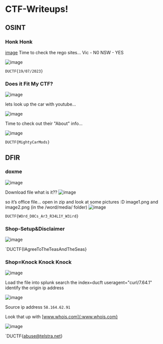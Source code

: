 # CTF-Writeups!

## OSINT

### Honk Honk
[image](https://user-images.githubusercontent.com/36986239/192222093-ac5350bd-6950-47eb-abb8-ce8c7a040fa3.png)
Time to check the rego sites...
Vic - N0
NSW - YES

![image](https://user-images.githubusercontent.com/36986239/192222395-8322fc1b-0453-40a9-8017-da3695f06849.png)

`DUCTF{19/07/2023}`

### Does it Fit My CTF?
![image](https://user-images.githubusercontent.com/36986239/192222728-ad498e2a-0a6f-4b60-871e-5ff9b7bac187.png)

lets look up the car with youtube…

![image](https://user-images.githubusercontent.com/36986239/192222794-8bac7c7f-e20d-46d7-8a97-bb175cbaeb2b.png)

Time to check out their "About" info...

![image](https://user-images.githubusercontent.com/36986239/192222868-6f8c4ead-8035-4417-b354-428a51bc5349.png)

`DUCTF{MightyCarMods}`

## DFIR

### doxme
![image](https://user-images.githubusercontent.com/36986239/192222968-84bed782-bd8c-420f-a358-722a9508d328.png)

Download file
what is it??
![image](https://user-images.githubusercontent.com/36986239/192223005-a39b31d9-91f6-4e2f-ad42-600272a775ac.png)

so it’s office file… open in zip and look at some pictures :D
image1.png and image2.png (in the /word/media/ folder)
![image](https://user-images.githubusercontent.com/36986239/192223062-26b19711-bbac-47ef-aa99-492ba40fc2ec.png)

`DUCTF{WOrd_D0Cs_Ar3_R34L1Y_W3ird}`

### Shop-Setup&Disclaimer

![image](https://user-images.githubusercontent.com/36986239/192223182-cbf7d309-ce2f-4a78-b6e6-a2022a15ed9a.png)

`DUCTF{IAgreeToTheTeasAndTheSeas}

### Shop=Knock Knock Knock
![image](https://user-images.githubusercontent.com/36986239/192223357-f1c59642-9419-4ec5-a497-1bdc11c8892f.png)

Load the file into splunk
search the index=ducft useragent="curl/7.64.1"
identify the origin ip address

![image](https://user-images.githubusercontent.com/36986239/192223401-0a413660-1f82-4871-8df5-5851b2020e5b.png)

Source ip address `58.164.62.91`

Look that up with [www.whois.com]{:www.whois.com}

![image](https://user-images.githubusercontent.com/36986239/192224067-60bcd5a4-348a-4c27-8872-0d2ca8055fe5.png)

`DUCTF{abuse@telstra.net}

